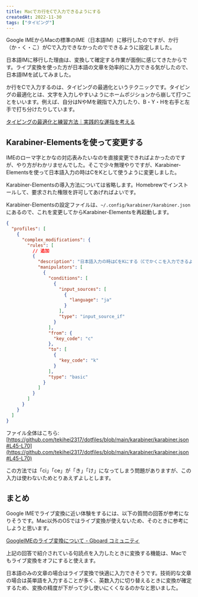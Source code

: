 ```yaml
---
title: Macでカ行をCで入力できるようにする
createdAt: 2022-11-30
tags: ["タイピング"]
---
```


Google IMEからMacの標準のIME（日本語IM）に移行したのですが、か行（か・く・こ）がCで入力できなかったのでできるように設定しました。

日本語IMに移行した理由は、変換して確定する作業が面倒に感じてきたからです。ライブ変換を使った方が日本語の文章を効率的に入力できる気がしたので、日本語IMを試してみました。

か行をCで入力するのは、タイピングの最適化というテクニックです。タイピングの最適化とは、文字を入力しやすいようにホームポジションから崩して打つことをいいます。例えば、自分はNやMを親指で入力したり、B・Y・Hを右手と左手で打ち分けたりしています。

[タイピングの最適化と練習方法｜実践的な運指を考える](http://pasokatu.com/18762)

## Karabiner-Elementsを使って変更する

IMEのローマ字とかなの対応表みたいなのを直接変更できればよかったのですが、やり方がわかリませんでした。そこで少々無理やりですが、Karabiner-Elementsを使って日本語入力の時はCをKとして使うように変更しました。

Karabiner-Elementsの導入方法については省略します。Homebrewでインストールして、要求された権限を許可してあげればよいです。

Karabiner-Elementsの設定ファイルは、`~/.config/karabiner/karabiner.json`にあるので、これを変更してからKarabiner-Elementsを再起動します。

```json
{
  "profiles": [
    {
      "complex_modifications": {
        "rules": [
          // 追加
          {
            "description": "日本語入力の時はCをKにする（Cでかくこを入力できるようにする）",
            "manipulators": [
              {
                "conditions": [
                  {
                    "input_sources": [
                      {
                        "language": "ja"
                      }
                    ],
                    "type": "input_source_if"
                  }
                ],
                "from": {
                  "key_code": "c"
                },
                "to": [
                  {
                    "key_code": "k"
                  }
                ],
                "type": "basic"
              }
            ]
          }
        ]
      }
    }
  ]
}
```

ファイル全体はこちら: [https://github.com/tekihei2317/dotfiles/blob/main/karabiner/karabiner.json#L45-L70](https://github.com/tekihei2317/dotfiles/blob/main/karabiner/karabiner.json#L45-L70)

この方法では「ci」「ce」が「き」「け」になってしまう問題がありますが、この入力は使わないためとりあえずよしとします。

## まとめ

Google IMEでライブ変換に近い体験をするには、以下の質問の回答が参考になりそうです。Mac以外のOSではライブ変換が使えないため、そのときに参考にしようと思います。

[GoogleIMEのライブ変換について - Gboard コミュニティ](https://support.google.com/gboard/thread/7319536/googleime%E3%81%AE%E3%83%A9%E3%82%A4%E3%83%96%E5%A4%89%E6%8F%9B%E3%81%AB%E3%81%A4%E3%81%84%E3%81%A6?hl=ja)

上記の回答で紹介されている句読点を入力したときに変換する機能は、Macでもライブ変換をオフにすると使えます。

日本語のみの文章の場合はライブ変換で快適に入力できそうです。技術的な文章の場合は英単語を入力することが多く、英数入力に切り替えるときに変換が確定するため、変換の精度が下がって少し使いにくくなるのかなと思いました。
